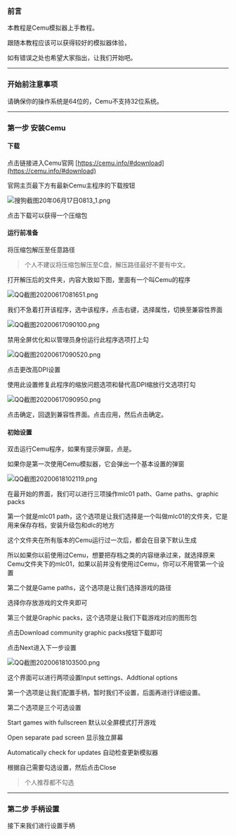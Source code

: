 ### 前言
本教程是Cemu模拟器上手教程。

跟随本教程应该可以获得较好的模拟器体验，

如有错误之处也希望大家指出，让我们开始吧。

---

### 开始前注意事项
请确保你的操作系统是64位的，Cemu不支持32位系统。

---

### 第一步 安装Cemu
#### 下载
点击链接进入Cemu官网  [https://cemu.info/#download](https://cemu.info/#download)

官网主页最下方有最新Cemu主程序的下载按钮

![搜狗截图20年06月17日0813_1.png](https://i.loli.net/2020/06/17/gJ47ohWcwCVPtHR.png)

点击下载可以获得一个压缩包

#### 运行前准备
将压缩包解压至任意路径
> 个人不建议将压缩包解压至C盘，解压路径最好不要有中文。

打开解压后的文件夹，内容大致如下图，里面有一个叫Cemu的程序

![QQ截图20200617081651.png](https://i.loli.net/2020/06/17/ZumynrQgPhJKE38.png)

我们不急着打开该程序，选中该程序，点击右键，选择属性，切换至兼容性界面

![QQ截图20200617090100.png](https://i.loli.net/2020/06/17/215kMn6B3pGUy8d.png)

禁用全屏优化和以管理员身份运行此程序选项打上勾

![QQ截图20200617090520.png](https://i.loli.net/2020/06/17/wDVtUpch4faEPq1.png)

点击更改高DPI设置

使用此设置修复此程序的缩放问题选项和替代高DPI缩放行文选项打勾

![QQ截图20200617090950.png](https://i.loli.net/2020/06/17/17T9Z26lsgPadrx.png)

点击确定，回退到兼容性界面。点击应用，然后点击确定。

#### 初始设置
双击运行Cemu程序，如果有提示弹窗，点是。

如果你是第一次使用Cemu模拟器，它会弹出一个基本设置的弹窗

![QQ截图20200618102119.png](https://i.loli.net/2020/06/18/MX86tg7f1qsvPOA.png)

在最开始的界面，我们可以进行三项操作mlc01 path、Game paths、graphic packs

第一个就是mlc01 path，这个选项是让我们选择是一个叫做mlc01的文件夹，它是用来保存存档，安装升级包和dlc的地方

这个文件夹在所有版本的Cemu运行过一次后，都会在目录下默认生成

所以如果你以前使用过Cemu，想要把存档之类的内容继承过来，就选择原来Cemu文件夹下的mlc01，如果以前并没有使用过Cemu，你可以不用管第一个设置

第二个就是Game paths，这个选项是让我们选择游戏的路径

选择你存放游戏的文件夹即可

第三个就是Graphic packs，这个选项是让我们下载游戏对应的图形包

点击Download community graphic packs按钮下载即可

点击Next进入下一步设置

![QQ截图20200618103500.png](https://i.loli.net/2020/06/18/IRvgLkmM5Vzt7Ai.png)

这个界面可以进行两项设置Input settings、Addtional options

第一个选项是让我们配置手柄，暂时我们不设置，后面再进行详细设置。

第二个选项是三个可选设置

Start games with fullscreen 默认以全屏模式打开游戏

Open separate pad screen 显示独立屏幕

Automatically check for updates 自动检查更新模拟器

根据自己需要勾选设置，然后点击Close
> 个人推荐都不勾选

---

### 第二步 手柄设置
接下来我们进行设置手柄

